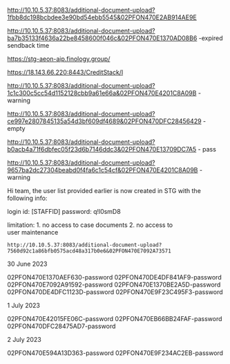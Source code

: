 http://10.10.5.37:8083/additional-document-upload?1fbb8dc198bcbdee3e90bd54ebb5545&02PFON470E2AB914AE9E

http://10.10.5.37:8083/additional-document-upload?ba7b35133f4636a22be8458600f046c&02PFON470E1370AD08B6 -expired sendback time

https://stg-aeon-aip.finology.group/

https://18.143.66.220:8443/CreditStack/l

http://10.10.5.37:8083/additional-document-upload?1c1c300c5cc54d1152128cbb9a61e66a&02PFON470E4201C8A09B - warning

http://10.10.5.37:8083/additional-document-upload?ce997e2807845135a54d3bf609df4689&02PFON470DFC28456429 - empty

http://10.10.5.37:8083/additional-document-upload?b0acb4a71f6dbfec05f23d6b7146ddc3&02PFON470E13709DC7A5 - pass

http://10.10.5.37:8083/additional-document-upload?9657ba2dc27304beabd0f4fa6c1c54cf&02PFON470E4201C8A09B - warning

Hi team, the user list provided earlier is now created in STG with the following info:

login id: [STAFFID]
password: q!l0smD8

limitation:
    1. no access to case documents
    2. no access to user maintenance

    http://10.10.5.37:8083/additional-document-upload?7560d92c1a86bfb0575acd48a317b0e6&02PFON470E7092A73571



30 June 2023

02PFON470E1370AEF630-password
02PFON470DE4DF841AF9-password
02PFON470E7092A91592-password
02PFON470E1370BE2A5D-password
02PFON470DE4DFC1123D-password
02PFON470E9F23C495F3-password

1 July 2023

02PFON470E42015FE06C-password
02PFON470EB66BB24FAF-password
02PFON470DFC28475AD7-password

2 July 2023

02PFON470E594A13D363-password
02PFON470E9F234AC2EB-password



